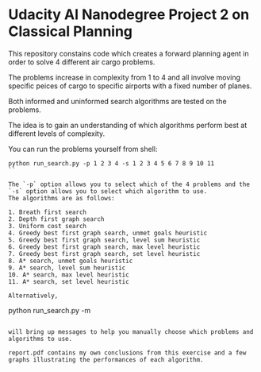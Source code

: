 # Udacity AI Nanodegree Project 2 on Classical Planning

This repository constains code which creates a forward planning agent in order to solve 4 different air cargo problems.

The problems increase in complexity from 1 to 4 and all involve moving specific peices of cargo to specific airports with a fixed number of planes.

Both informed and uninformed search algorithms are tested on the problems.

The idea is to gain an understanding of which algorithms perform best at different levels of complexity.

You can run the problems yourself from shell:

```
python run_search.py -p 1 2 3 4 -s 1 2 3 4 5 6 7 8 9 10 11
``

The `-p` option allows you to select which of the 4 problems and the `-s` option allows you to select which algorithm to use.
The algorithms are as follows:

1. Breath first search
2. Depth first graph search
3. Uniform cost search
4. Greedy best first graph search, unmet goals heuristic
5. Greedy best first graph search, level sum heuristic
6. Greedy best first graph search, max level heuristic
7. Greedy best first graph search, set level heuristic
8. A* search, unmet goals heuristic
9. A* search, level sum heuristic
10. A* search, max level heuristic
11. A* search, set level heuristic

Alternatively,

```
python run_search.py -m
```

will bring up messages to help you manually choose which problems and algorithms to use.

report.pdf contains my own conclusions from this exercise and a few graphs illustrating the performances of each algorithm.
